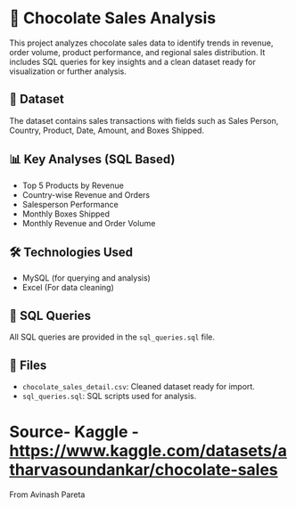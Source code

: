 # 🍫 Chocolate Sales Analysis

This project analyzes chocolate sales data to identify trends in revenue, order volume, product performance, and regional sales distribution. It includes SQL queries for key insights and a clean dataset ready for visualization or further analysis.

## 📁 Dataset
The dataset contains sales transactions with fields such as Sales Person, Country, Product, Date, Amount, and Boxes Shipped.

## 📊 Key Analyses (SQL Based)
- Top 5 Products by Revenue
- Country-wise Revenue and Orders
- Salesperson Performance
- Monthly Boxes Shipped
- Monthly Revenue and Order Volume

## 🛠️ Technologies Used
- MySQL (for querying and analysis)
- Excel (For data cleaning)

## 📜 SQL Queries
All SQL queries are provided in the `sql_queries.sql` file.

## 📂 Files
- `chocolate_sales_detail.csv`: Cleaned dataset ready for import.
- `sql_queries.sql`: SQL scripts used for analysis.

# Source- Kaggle - https://www.kaggle.com/datasets/atharvasoundankar/chocolate-sales

From Avinash Pareta
